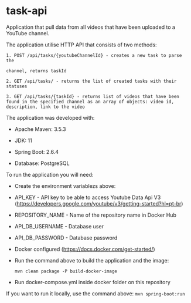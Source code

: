 
# task-api

Application that pull data from all videos that have been uploaded to a YouTube channel.

The application utilise HTTP API that consists of two methods:

	1. POST /api/tasks/{youtubeChannelId} - creates a new task to parse the

	channel, returns taskId

	2. GET /api/tasks/ - returns the list of created tasks with their statuses

	3. GET /api/tasks/{taskId} - returns list of videos that have been found in the specified channel as an array of objects: video id, description, link to the video


The application was developed with:

- Apache Maven: 3.5.3

- JDK: 11

- Spring Boot: 2.6.4

- Database: PostgreSQL
  

To run the application you will need:

- Create the environment variablezs above:

- API_KEY - API key to be able to access Youtube Data Api V3 (https://developers.google.com/youtube/v3/getting-started?hl=pt-br)

- REPOSITORY_NAME - Name of the repository name in Docker Hub

- API_DB_USERNAME - Database user

- API_DB_PASSWORD - Database password

- Docker configured (https://docs.docker.com/get-started/)

- Run the command above to build the application and the image:

	````
	mvn clean package -P build-docker-image
	````
- Run docker-compose.yml inside docker folder on this repository

 
 If you want to run it locally, use the command above:
	 ````
	 mvn spring-boot:run
	 ````